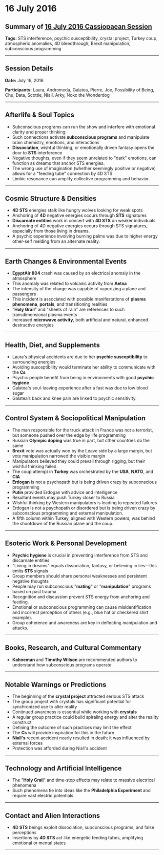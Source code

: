 # 16 July 2016

## Summary of [16 July 2016 Cassiopaean Session](https://cassiopaea.org/forum/threads/session-16-july-2016.42248/#post-662483)

**Tags:** STS interference, psychic susceptibility, crystal project, Turkey coup, atmospheric anomalies, 4D bleedthrough, Brexit manipulation, subconscious programming

---


## Session Details

**Date:** July 16, 2016

**Participants:** Laura, Andromeda, Galatea, Pierre, Joe, Possibility of Being, Chu, Data, Scottie, Niall, Arky, Noko the Wonderdog

---


## Afterlife & Soul Topics

- Subconscious programs can run the show and interfere with emotional clarity and proper thinking
- Such connections activate **subconscious programs** and manipulate brain chemistry, emotions, and interactions
- **Dissociation**, wishful thinking, or emotionally driven fantasy opens the door to **STS** interference
- Negative thoughts, even if they seem unrelated to "dark" emotions, can function as dreams that anchor STS energies.
- The wrong use of imagination (whether seemingly positive or negative) allows for a "feeding tube" connection by 4D STS.
- Limbic resonance can amplify collective programming and behavior.

---


## Cosmic Structure & Densities

- **4D STS** energies stalk like hungry wolves looking for weak spots
- Anchoring of **4D** negative energies occurs through **STS** signatures
- **Discarnate entities** work in concert with **4D STS** on weaker individuals
- Anchoring of 4D negative energies occurs through STS signatures, especially from those living in dreams.
- A psychic experience involving burning palms was due to higher energy other-self melding from an alternate reality.

---


## Earth Changes & Environmental Events

- **EgyptAir 804** crash was caused by an electrical anomaly in the atmosphere
- This anomaly was related to volcanic activity from **Aetna**
- The intensity of the charge was capable of vaporizing a plane and passengers
- This incident is associated with possible manifestations of **plasma phenomena**, **portals**, and transitioning realities
- "**Holy Grail**" and "sheets of rain" are references to such transdimensional plasma events
- Increased **microwave activity**, both artificial and natural, enhanced destructive energies

---


## Health, Diet, and Supplements

- Laura's physical accidents are due to her **psychic susceptibility** to surrounding energies
- Avoiding susceptibility would terminate her ability to communicate with the **Cs**
- Psychic people benefit from being in environments with good **psychic hygiene**
- Galatea's soul-leaving experience after a fast was due to low blood sugar
- Galatea’s back and knee pain are linked to psychic sensitivity.

---


## Control System & Sociopolitical Manipulation

- The man responsible for the truck attack in France was not a terrorist, but someone pushed over the edge by life programming
- Russian **Olympic doping** was true in part, but other countries do the same
- **Brexit** vote was actually won by the Leave side by a large margin, but vote manipulation narrowed the visible margin
- Manipulators believed they could prevail through rigging, but their wishful thinking failed.
- The coup attempt in **Turkey** was orchestrated by the **USA**, **NATO**, and **CIA**
- **Erdogan** is not a psychopath but is being driven crazy by subconscious programming
- **Putin** provided Erdogan with advice and intelligence
- Resultant events may push Turkey closer to Russia
- Wishful thinking by Western manipulators is leading to repeated failures
- Erdogan is not a psychopath or disordered but is being driven crazy by subconscious programming and external manipulation.
- A fifth column within Turkey, aligned with Western powers, was behind the shootdown of the Russian plane and the coup.

---


## Esoteric Work & Personal Development

- **Psychic hygiene** is crucial in preventing interference from STS and discarnate entities
- "Living in dreams" equals dissociation, fantasy, or believing in lies—this emits **STS** signals
- Group members should share personal weaknesses and persistent negative thoughts
- People may run subconscious "**mating**" or "**manipulation**" programs based on past trauma
- Recognition and discussion prevent STS energy from anchoring and feeding.
- Emotional or subconscious programming can cause misidentification and incorrect perception of others (e.g., blue hat or checkered shirt example).
- Group coherence and awareness are key in deflecting manipulation and attacks.

---


## Books, Research, and Cultural Commentary

- **Kahneman** and **Timothy Wilson** are recommended authors to understand how subconscious programs operate

---


## Notable Warnings or Predictions

- The beginning of the **crystal project** attracted serious STS attack
- The group project with crystals has significant potential for synchronized use to alter reality
- Continued awareness is essential while working with **crystals**
- A regular group practice could build spiraling energy and alter the reality construct
- Defining the outcome of such practices may limit the effect
- The **Cs** will provide inspiration for this in the future
- **Niall's** recent accident nearly resulted in death; it was influenced by external forces
- Protection was afforded during Niall's accident

---


## Technology and Artificial Intelligence

- The "**Holy Grail**" and time-stop effects may relate to massive electrical phenomena
- Such phenomena tie into ideas like the **Philadelphia Experiment** and require vast electric potentials

---


## Contact and Alien Interactions

- **4D STS** beings exploit dissociation, subconscious programs, and false perceptions
- Insertions by **4D STS** act like energetic feeding tubes, amplifying emotional or mental states

---



